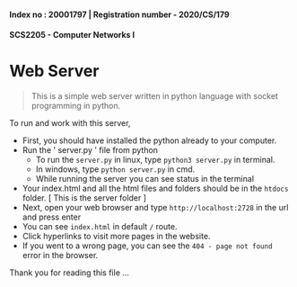 #### Index no : 20001797 | Registration number - 2020/CS/179  
#### SCS2205 - Computer Networks I
# Web Server

>This is a simple web server written in python language with socket programming in python.

To run and work with this server,

- First, you should have installed the python  already to your computer.
- Run the ' server.py ' file from python
    - To run the `server.py` in linux, type `python3 server.py` in terminal.
    - In windows, type `python server.py` in cmd.
    - While running the server you can see status in the terminal
- Your index.html and all the html files and folders should be in the `htdocs` folder. [ This is the server folder ] 
- Next, open your web browser and type `http://localhost:2728` in the url and press enter
- You can see `index.html` in  default `/` route.
- Click hyperlinks to visit more pages in the website.
- If you went to a wrong page, you can see the `404 - page not found` error in the browser.

Thank you for reading this file ...


